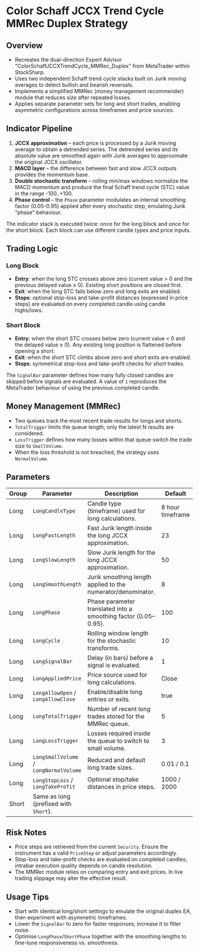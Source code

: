 # Color Schaff JCCX Trend Cycle MMRec Duplex Strategy

## Overview
- Recreates the dual-direction Expert Advisor "ColorSchaffJCCXTrendCycle_MMRec_Duplex" from MetaTrader within StockSharp.
- Uses two independent Schaff trend cycle stacks built on Jurik moving averages to detect bullish and bearish reversals.
- Implements a simplified MMRec (money management recommender) module that reduces size after repeated losses.
- Applies separate parameter sets for long and short trades, enabling asymmetric configurations across timeframes and price sources.

## Indicator Pipeline
1. **JCCX approximation** – each price is processed by a Jurik moving average to obtain a detrended series. The detrended series and its absolute value are smoothed again with Jurik averages to approximate the original JCCX oscillator.
2. **MACD layer** – the difference between fast and slow JCCX outputs provides the momentum base.
3. **Double stochastic transform** – rolling min/max windows normalize the MACD momentum and produce the final Schaff trend cycle (STC) value in the range -100..+100.
4. **Phase control** – the `Phase` parameter modulates an internal smoothing factor (0.05–0.95) applied after every stochastic step, emulating Jurik "phase" behaviour.

The indicator stack is executed twice: once for the long block and once for the short block. Each block can use different candle types and price inputs.

## Trading Logic
### Long Block
- **Entry**: when the long STC crosses above zero (current value > 0 and the previous delayed value ≤ 0). Existing short positions are closed first.
- **Exit**: when the long STC falls below zero and long exits are enabled.
- **Stops**: optional stop-loss and take-profit distances (expressed in price steps) are evaluated on every completed candle using candle highs/lows.

### Short Block
- **Entry**: when the short STC crosses below zero (current value < 0 and the delayed value ≥ 0). Any existing long position is flattened before opening a short.
- **Exit**: when the short STC climbs above zero and short exits are enabled.
- **Stops**: symmetrical stop-loss and take-profit checks for short trades.

The `SignalBar` parameter defines how many fully closed candles are skipped before signals are evaluated. A value of `1` reproduces the MetaTrader behaviour of using the previous completed candle.

## Money Management (MMRec)
- Two queues track the most recent trade results for longs and shorts.
- `TotalTrigger` limits the queue length; only the latest N results are considered.
- `LossTrigger` defines how many losses within that queue switch the trade size to `SmallVolume`.
- When the loss threshold is not breached, the strategy uses `NormalVolume`.

## Parameters
| Group | Parameter | Description | Default |
| --- | --- | --- | --- |
| Long | `LongCandleType` | Candle type (timeframe) used for long calculations. | 8 hour timeframe |
| Long | `LongFastLength` | Fast Jurik length inside the long JCCX approximation. | 23 |
| Long | `LongSlowLength` | Slow Jurik length for the long JCCX approximation. | 50 |
| Long | `LongSmoothLength` | Jurik smoothing length applied to the numerator/denominator. | 8 |
| Long | `LongPhase` | Phase parameter translated into a smoothing factor (0.05–0.95). | 100 |
| Long | `LongCycle` | Rolling window length for the stochastic transforms. | 10 |
| Long | `LongSignalBar` | Delay (in bars) before a signal is evaluated. | 1 |
| Long | `LongAppliedPrice` | Price source used for long calculations. | Close |
| Long | `LongAllowOpen` / `LongAllowClose` | Enable/disable long entries or exits. | true |
| Long | `LongTotalTrigger` | Number of recent long trades stored for the MMRec queue. | 5 |
| Long | `LongLossTrigger` | Losses required inside the queue to switch to small volume. | 3 |
| Long | `LongSmallVolume` / `LongNormalVolume` | Reduced and default long trade sizes. | 0.01 / 0.1 |
| Long | `LongStopLoss` / `LongTakeProfit` | Optional stop/take distances in price steps. | 1000 / 2000 |
| Short | Same as long (prefixed with `Short`). | | |

## Risk Notes
- Price steps are retrieved from the current `Security`. Ensure the instrument has a valid `PriceStep` or adjust parameters accordingly.
- Stop-loss and take-profit checks are evaluated on completed candles; intrabar execution quality depends on candle resolution.
- The MMRec module relies on comparing entry and exit prices. In live trading slippage may alter the effective result.

## Usage Tips
- Start with identical long/short settings to emulate the original duplex EA, then experiment with asymmetric timeframes.
- Lower the `SignalBar` to zero for faster responses; increase it to filter noise.
- Optimise `LongPhase`/`ShortPhase` together with the smoothing lengths to fine-tune responsiveness vs. smoothness.
